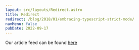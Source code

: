 ```yaml
---
layout: src/layouts/Redirect.astro
title: Redirect
redirect: /blog/2018/01/embracing-typescript-strict-mode/
navMenu: false
pubDate: 2022-09-17
---
```

<div>
Our article feed can be found <a href="/blog/2018/01/embracing-typescript-strict-mode/">here</a>
</div>
